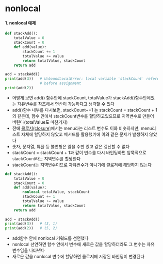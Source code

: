 # nonlocal

#### 1. nonlocal 예제

```python
def stackAdd():
    totalValue = 0
    stackCount = 0
    def add(value):
        stackCount += 1
        totalValue += value
        return totalValue, stackCount
    return add
 
add = stackAdd()
print(add(3))   # UnboundLocalError: local variable 'stackCount' referenced
				# before assignment
print(add(2))
```

- 어떻게 보면 add() 함수안에 stackCount, totalValue가 stackAdd()함수안에있는 자유변수를 참조해서 연산이 가능하다고 생각할 수 있다
- add()함수 내부를 다시보면, stackCount+=1 는 stackCount = stackCount + 1와 같은데, 함수 안에서 stackCount변수를 할당하고있으므로 지역변수로 만들어버린다(totalValue도 마찬가지)
- 전에 [클로저(closure)](https://www.byfuls.com/programming/read?id=38)에서는 menu라는 리스트 변수도 이와 비슷하지만, menu리스트 자체에 할당하지 않았고 메서드를 활용했기에 이와 같은 문제가 발생하지 않았다
- 숫자, 문자열, 튜플 등 불변형은 읽을 수만 있고 값은 갱신할 수 없다
- stackCount = stackCount + 1과 같이 변수를 다시 바인딩하면 암묵적으로 stackCount라는 지역변수를 할당한다
- stackCount는 지역변수이므로 자유변수가 아니기에 클로저에 해당하지 않는다



```python
def stackAdd():
    totalValue = 0
    stackCount = 0
    def add(value):
        nonlocal totalValue, stackCount
        stackCount += 1
        totalValue += value
        return totalValue, stackCount
    return add
 
add = stackAdd()
print(add(3))   # (3, 1)
print(add(2))   # (5, 2)
```

- add함수 안에 nonlocal 키워드를 선언했다
- nonlocal 선언하면 함수 안에서 변수에 새로운 값을 할당하더라도 그 변수는 자유변수임을 나타낸다
- 새로운 값을 nonlocal 변수에 할당하면 클로저에 저장된 바인딩이 변경된다